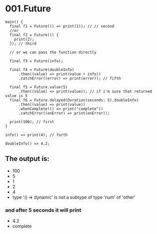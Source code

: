 # 001.Future

```
main() {
  final f1 = Future(() => print(1)); // // second
  //or
  final f2 = Future(() {
    print(2);
  }); // third

  // or we can pass the function directly

  final f3 = Future(info);

  final f4 = Future(doubleInfo)
      .then((value) => print(value + info))
      .catchError((error) => print(error)); // fifth

  final f5 = Future.value(5)
      .then((value) => print(value)); // if i'm sure that returned value is 5
  final f6 = Future.delayed(Duration(seconds: 5),doubleInfo)
      .then((value) => print(value))
      .whenComplete(() => print("complete"))
      .catchError((onError) => print(onError));

  print(100); // first
}

info() => print(4); // forth

doubleInfo() => 4.2;

```

## The output is:
* 100
* 5
* 1
* 2
* 4
* type '() => dynamic' is not a subtype of type 'num' of 'other'

### and after 5 seconds it will print 
* 4.2
* complete